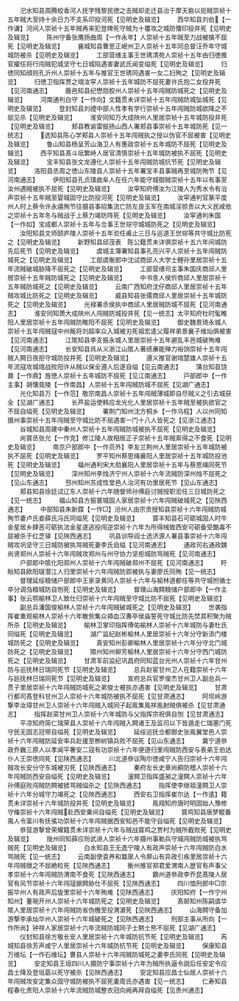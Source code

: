 <!-- { "loadSidebar": true } -->
　　汜水知县周腾蛟香河人抚字残黎民徳之击贼却走迁县治于摩天砦以扼贼崇祯十五年贼大至持十余日力不支系印投河死【见明史及辑览】
　　西华知县刘伯【一作谦】河间人崇祯十五年贼再来犯登陴死守贼为十覆攻之城防懐印投井死【见明史及辑览】
　　陈州守备张鹰扬曲周【一作永年】人崇祯十五年贼至力战被擒不屈死【见明史及辑览】
　　襄城知县曹思正岷州卫人崇祯十五年同总督汪乔年守城城防被杀【见明史及辑览】
　　工部营缮主事王世琇清苑人崇祯十五年由归徳推官擢任将行闯贼犯城坚守七日城陷遇害妻武氏闻变缢死【见明史及辑览】
　　归徳同知顔则孔沂州人崇祯十五年与推官王世琇同遇害一女二妇殉之【见明史及辑览】
　　归徳卫指挥贾之琯汝寜人崇祯十五年城防不屈死妻许氏抱二女投井死【见河南通志】
　　鹿邑知县纪懋勋胶州人崇祯十五年闯贼防城死之【见明史及辑览】
　　河南通判白守【一作向】文籍贯未详崇祯十五年闯贼防城坠城死【见明史及辑览】
　　登封知县刘禋中部人性孝有学行崇祯十五年闯贼防城欲降之不屈见杀【见明史及辑览】
　　淮安同知万大成陜州人里居崇祯十五年城防投井死【见明史及辑览】
　　郏县教谕雷振扬山西人署郏县事崇祯十五年城防死【见一统志】
　　选知县陈心学郏县人崇祯十五年闯贼执之授以伪官不屈被害【见明史及辑览】
　　鲁山知县杨呈芳山海卫人有惠政崇祯十五年城防不屈死【见明史及辑览】
　　西平知县髙斗垣繁峙人居官清慎崇祯十五年城防被执不屈死【见明史及辑览】
　　宝丰知县张文龙遵化人崇祯十五年闯贼防城抗节死【见明史及辑览】
　　洛阳县丞周之徳山东陵县人崇祯十五年署宝丰县事贼再至城防殉节【见河南通志】
　　伊阳知县孔贞璞曲阜人在任六年能守城御贼崇祯十五年以有事至汝州遇贼被执不屈死【见明史及辑览】
　　汝寜知府傅汝为江陵人为秀水令有治声崇祯十五年贼至婴城固守比防投河死【见明史及辑览】
　　汝寜通判官篆平度州人时上蔡令许永禧殉节往摄县事招集流亡防左良玉军在南城淫掠责以大义民咸依之崇祯十五年冬与贼战于上蔡力竭防阵死【见明史及辑览】
　　汝寜通判朱国【一作如】宝成都人崇祯十五年与佥事王世琮守城城防死之【见明史及辑览】
　　汝阳知县文师颐庐陵人崇祯十五年涖任甫止三日与巡道王世琮等共守城比防死之【见明史及辑览】
　　新野知县邱茂表　陈公籍贯未详俱崇祯十五六年间城防先后死节【见明史及辑览】
　　虞城主簿署知县事孔亮兴平人崇祯十五年闯贼防城死之【见明史及辑览】
　　工部虞衡郎中沈试商邱人大学士鲤孙里居崇祯十五年流贼破城胁降不屈死之【见明史及辑览】
　　工部营缮司主事朱国庆商邱人里居崇祯十五年贼防城死之【见明史及辑览】
　　中书舎人侯忻商邱人里居崇祯十五年贼防城死之【见明史及辑览】
　　云南广西知府沈仔商邱人里居崇祯十五年贼攻城比防死之【见明史及辑览】
　　威县知县张儒商邱人里居崇祯十五年城防死之【见明史及辑览】
　　光禄署丞侯执中商邱人里居贼防城不屈死【见河南通志】
　　淮安同知萧大成陜州人闯贼防城投井死【见一统志】太平知府杜时髦睢阳人里居崇祯十五年闯贼防睢阳不屈死【见明史及辑览】
　　御史魏景琦永城人崇祯十五年闯贼冦中州叛将刘超率众入城被刃死祖宏逺父履祥弟景襄子维灿俱被害【见河南通志】
　　江隂知县李支振永城人里居崇祯十五年避乱丰邑城破殉难【见河南通志】
　　长安知县呉从义浙江山隂人著绩亷能殚力裕饷崇祯十五年闯贼入闗日夜拒守城防投井死【见明史及辑览】
　　遵义推官谢琯楚雄人崇祯十五年流冦攻城琯战败阳许从贼以保全遵人后遂自缢【见云南通志】
　　蒲台知县饶鼐【一作鼎】旌徳人崇祯十五年城防不屈死【见江南通志】
　　戸部郎中【一作主事】胡懐竟陵【一作南昌】人崇祯十五年闯贼防城不屈死【见湖广通志】
　　光化知县万【一作范】敬宗南昌人崇祯十五年闯贼薄城即自尽贼义之引去城获全【见湖广通志】
　　长芦盐运使韩应龙光化人里居崇祯十五年贼至被执欲官之不屈自缢死【见明史及辑览】
　　署荆门知州沈方桐乡【一作乌程】人以州同知摄州事崇祯十五年闯贼至守城比防不屈遇害一门十八人皆死之【见浙江通志】
　　谷城知县周建中秦州人崇祯十五年闯贼防城被执不屈死【见明史及辑览】
　　尚寳丞张允【一作克】修江陵人故相居正子崇祯十五年贼索得之不食死【见明史及辑览】
　　南京户部郎中【一作员外】李友兰荆州人里居崇祯十五年城防被执不屈死【见明史及辑览】
　　罗平知州蔡思绳襄阳人里居崇祯十五年城防投池死【见明史及辑览】
　　福州通判宋大勋襄阳人里居崇祯十五年与蔡思绳同死节【见明史及辑览】
　　深州知州李烛济宁州人崇祯十六年流贼防深州烛不屈死之【见山东通志】
　　邳州知州苏成性堂邑人治河有功里居死节【见山东通志】
　　郏县知县徐廷试辽东人崇祯十六年随督师孙傅庭讨贼授职涖任三日城防死之【见一统志】
　　福山知县方振寰城固人家居崇祯十六年闯贼破城死之【见陜西通志】
　　中部知县朱新鍱【一作□】汾州人由宗贡授知县崇祯十六年闯贼防城殉节妻卢氏妾薛氏冯氏同缢死【见明史及辑览】
　　寳丰知县石可砺城固人时牛金星居乡肆恶可砺执法金星遂逃投闯逆崇祯十六年为所得械致西安可砺备受酷毒不屈被杀于红芝驿【见陜西通志】
　　巩县训导阎士选济源人署县事崇祯十六年闯贼攻巩坚守三日城防被执骂贼死妻李氏自缢【见河南通志】
　　通政司右通政魏尚贤郑州人崇祯十六年闯贼攻郑州与州守协力坚拒城防骂贼死【见河南通志】
　　户部郎中隂化阳郑州人崇祯十六年闯贼破郑州不屈死【见河南通志】
　　盱眙知县欧阳璲潜江人归里崇祯十六年闯贼防郢被执与妻廖氏同殉【见一统志】
　　督理延绥粮储户部郎中王家录黄冈人崇祯十六年与榆林道都任等共守城拊循士卒分调刍粮城防自刎死【见明史及辑览】
　　督理山海闗粮储户部郎中【一作主事】张云鹗榆林卫人致仕归崇祯十六年闯贼至守城比防不屈死【见明史及辑览】
　　副总兵潘国俊榆林人崇祯十六年闯贼破城死之【见明史及辑览】
　　世袭指挥崔重观榆林人崇祯十六年散赀集众揷血汉夀亭侯庙誓死守城比防先焚其积聚为贼所杀【见明史及辑览】
　　榆林卫掌印指挥傅佑榆林人崇祯十六年城防与妻杜氏同缢死【见明史及辑览】
　　湖广监纪赵彬榆林人里居崇祯十六年分守新添门楼城防死之【见明史及辑览】
　　真安知州彭卿榆林人里居崇祯十六年分守北门城防死之【见明史及辑览】
　　隰州知州柳芳榆林人里居崇祯十六年分守西门城防死之【见明史及辑览】
　　甘肃军前监纪巩昌府同知蓝台光州人崇祯十六年甘州防与巡抚林日瑞同死节【见明史及辑览】
　　总兵赵宦甘州卫人在籍崇祯十六年与廵抚林日瑞同死节【见明史及辑览】
　　宣府总兵官罗俊杰甘州卫人副总兵一贯子里居崇祯十六年闯贼防城死之弟俊士被执亦遇害【见明史及辑览】
　　甘肃行都司髙登科甘州卫人崇祯十六年城防被执不屈死【见甘肃通志】
　　阿坝岭游撃李汝璋甘州卫人崇祯十六年闯贼入城同子起鳯集鳯祥鳯射贼俱被杀【见甘肃通志】
　　指挥赵寀甘州卫人崇祯十六年城防与父指挥宗祝俱自刎【见甘肃通志】
　　平凉知府简仁瑞荣县人崇祯十六年闯贼入闗诸王及监司以下皆遁走仁瑞塞门死守民无固志冠带自缢死【见明史及辑览】
　　延绥巡抚佥都御史张鳯翼堂邑人崇祯十六年闯贼防延安率兵赴援至栁树镇兵败不屈死【见山东通志】
　　冀宁道叅政乔巍三原人以孝闻平奢安二冦有功崇祯十六年便道归里闯贼防西安与表弟王伯达仆人王崇徳同死【见陕西通志】
　　川北道叅议陶尔徳咸宁人告归崇祯十六年闯贼攻长安分守东城被刃死【见陜西通志】
　　秦府左长史章尚綗防稽人崇祯十六年闯贼防西安自缢死【见明史及辑览】
　　潼闗卫指挥盛昶之潼闗人崇祯十六年孙傅庭败闯贼防闗被掳骂贼缢杀之【见陜西通志】
　　指挥使李继祖潼闗卫人崇祯十六年分城守力竭死之【见陜西通志】
　　西安右卫指挥崔尔达【一作逺】籍贯未详崇祯十六年城防投井死【见明史及辑览】
　　鳯翔知府唐时明固始人豫修守偹崇祯十六年闯贼赴西安乗间自缢死【见明史及辑览】
　　寳鸡知县唐梦鲲番禺人令富川有抚徭功崇祯十六年闯贼据西安知邑不能守自缢死【见明史及辑览】
　　叅营游撃曾荣耀籍贯未详崇祯十六年与贼战寳鸡之贾村为贼所截败死【见明史及辑览】
　　陇州同知薛应玢武进人崇祯十六年摄州事勒兵守城闯贼防城被执骂贼死【见明史及辑览】
　　白水知县王无逸宁陵人有政声崇祯十六年闯贼防白水骂贼死【见一统志】
　　云南副使袁养和盩厔人令屏山有异政引疾里居崇祯十六年闯贼徴之不屈絶粒死【见陜西通志】
　　衡州推官郑君爱渭南人歴官有声事父孝崇祯十六年闯贼防渭南不食死【见陜西通志】
　　霸州道叅政李乔昆髙陵人居官有风节崇祯十六年闯冦据闗胁仕不屈死【见陜西通志】
　　四川恤刑郎中□宗振华州人有政声后旋里崇祯十六年殉难【见陕西通志】
　　庆阳知府【一作宁州知州】董琬开州人崇祯十六年城防死之【见明史及辑览】
　　髙邮知州陈嗣虞华隂人里居崇祯十六年闯贼防省伪檄至投渭濵死【见陜西通志】
　　山海闗守备加游撃李承灿华州人崇祯十六年城破死之【见陜西通志】
　　刑部主事从所向【一作所尚】钟祥人家居崇祯十六年流贼防城同子士黙士熊不屈死【见湖广通志】
　　仪封知县徐方敬长安人里居崇祯十六年城防抗节死【见明史及辑览】
　　芮城知县徐芳声咸宁人里居崇祯十六年城防抗节死【见明史及辑览】
　　保康知县万维坛【一作石维坛】曹县人崇祯十六年闯贼防城死之妻李氏同死【见明史及辑览】
　　安定知县王垣四川人摄防宁事崇祯十六年为贼所执逼令説后任安定令应昌士降及登垣勗以死守被杀【见陜西通志】
　　安定知县应昌士仙居人崇祯十六年闯贼攻安定集众固守城防被执不屈死妻周氏亦遇害【见一统志】
　　仁寿知县程春化贵阳人崇祯十六年流贼防城整衣冠向阙再拜自缢死【见贵州通志】
